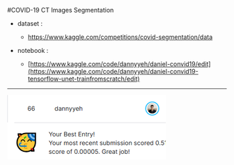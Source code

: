 
#COVID-19 CT Images Segmentation
- dataset :
  - https://www.kaggle.com/competitions/covid-segmentation/data

- notebook :
  - [https://www.kaggle.com/code/dannyyeh/daniel-convid19/edit](https://www.kaggle.com/code/dannyyeh/daniel-convid19-tensorflow-unet-trainfromscratch/edit)

<HR> 

![img](./imgrank.PNG)
